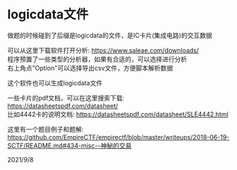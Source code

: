# logicdata文件

做题的时候碰到了后缀是logicdata的文件，是IC卡片(集成电路)的交互数据  

可以从这里下载软件打开分析: https://www.saleae.com/downloads/  
程序预置了一些类型的分析器，如果有合适的，可以选择进行分析  
右上角点"Option"可以选择导出csv文件，方便脚本解析数据  

这个软件也可以生成logicdata文件  

一些卡片的pdf文档，可以在这里搜索下载: https://datasheetspdf.com/datasheet/  
比如4442卡的说明文档: https://datasheetspdf.com/datasheet/SLE4442.html  

这里有一个题目例子和题解: https://github.com/EmpireCTF/empirectf/blob/master/writeups/2018-06-19-SCTF/README.md#434-misc--神秘的交易  


2021/9/8  
